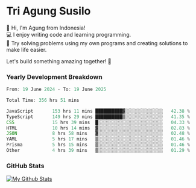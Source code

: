# Tri Agung Susilo

👋 Hi, I'm Agung from Indonesia!<br>
💻 I enjoy writing code and learning programming.<br>
🧠 Try solving problems using my own programs and creating solutions to make life easier.

Let's build something amazing together! 🚀

### Yearly Development Breakdown

<!--START_SECTION:waka-->

```TypeScript JavaScript PHP
From: 19 June 2024 - To: 19 June 2025

Total Time: 356 hrs 51 mins

JavaScript       153 hrs 11 mins ██████████▓░░░░░░░░░░░░░░   42.38 %
TypeScript       149 hrs 29 mins ██████████▒░░░░░░░░░░░░░░   41.35 %
CSS              15 hrs 39 mins  █░░░░░░░░░░░░░░░░░░░░░░░░   04.33 %
HTML             10 hrs 14 mins  ▓░░░░░░░░░░░░░░░░░░░░░░░░   02.83 %
JSON             8 hrs 58 mins   ▓░░░░░░░░░░░░░░░░░░░░░░░░   02.48 %
YAML             5 hrs 17 mins   ▒░░░░░░░░░░░░░░░░░░░░░░░░   01.46 %
Prisma           5 hrs 15 mins   ▒░░░░░░░░░░░░░░░░░░░░░░░░   01.46 %
Other            4 hrs 39 mins   ▒░░░░░░░░░░░░░░░░░░░░░░░░   01.29 %
```

<!--END_SECTION:waka-->

### GitHub Stats

[![My Github Stats](https://github-readme-stats.vercel.app/api?username=triagung128&show_icons=true&hide=contribs,issues&count_private=true&theme=tokyonight)](https://github.com/triagung128)

<!-- [![Top Langs](https://github-readme-stats.vercel.app/api/top-langs/?username=triagung128&layout=compact)](https://github.com/triagung128) -->
